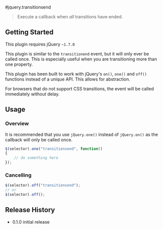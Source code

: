 #jquery.transitionsend

> Execute a callback when *all* transitions have ended.

## Getting Started

This plugin requires jQuery `~1.7.0`

This plugin is similar to the `transitionend` event, but it will only ever be called once. This is
especially useful when you are transitioning more than one property.

This plugin has been built to work with jQuery's `on()`, `one()` and `off()` functions instead of
a unique API. This allows for abstraction.

For browsers that do not support CSS transitions, the event will be called immediately without delay.

## Usage

### Overview
It is recommended that you use `jQuery.one()` instead of `jQuery.on()` as the callback will only be
called once.

```js
$(selector).one("transitionsend", function()
{
	// do something here
});
```

### Cancelling
```javascript
$(selector).off("transitionsend");
// or
$(selector).off();
```

## Release History
* 0.1.0 initial release